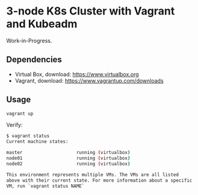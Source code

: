 # 3-node K8s Cluster with Vagrant and Kubeadm

Work-in-Progress.

## Dependencies

- Virtual Box, download: https://www.virtualbox.org
- Vagrant, download: https://www.vagrantup.com/downloads

## Usage

```bash
vagrant up
```

Verify:

```bash
$ vagrant status
Current machine states:

master                    running (virtualbox)
node01                    running (virtualbox)
node02                    running (virtualbox)

This environment represents multiple VMs. The VMs are all listed
above with their current state. For more information about a specific
VM, run `vagrant status NAME`
```
